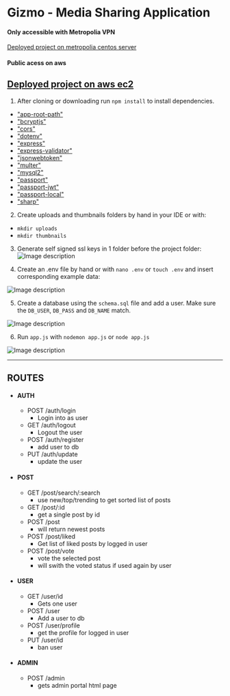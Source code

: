 # Gizmo - Media Sharing Application

#### Only accessible with Metropolia VPN
[Deployed project on metropolia centos server](https://10.114.34.120/app/index.html)
#### Public acess on aws
[Deployed project on aws ec2](http://ec2-18-196-239-85.eu-central-1.compute.amazonaws.com:3000/)
---

1. After cloning or downloading run `npm install` to install dependencies.
* ["app-root-path"](https://www.npmjs.com/package/app-root-path)
* ["bcryptjs"](https://www.npmjs.com/package/bcryptjs)
* ["cors"](https://www.npmjs.com/package/cors)
* ["dotenv"](https://www.npmjs.com/package/dotenv)
* ["express"](https://www.npmjs.com/package/express)
* ["express-validator"](https://www.npmjs.com/package/express-validator)
* ["jsonwebtoken"](https://www.npmjs.com/package/jsonwebtoken)
* ["multer"](https://www.npmjs.com/package/multer)
* ["mysql2"](https://www.npmjs.com/package/mysql2)
* ["passport"](https://www.npmjs.com/package/passport)
* ["passport-jwt"](https://www.npmjs.com/package/passport-jwt)
* ["passport-local"](https://www.npmjs.com/package/passport-local)
* ["sharp"](https://www.npmjs.com/package/sharp)

2. Create uploads and thumbnails folders by hand in your IDE or with:
* `mkdir uploads`
* `mkdir thumbnails`

3. Generate self signed ssl keys in 1 folder before the project folder:
![Image description](https://github.com/Nikojoel/Gizmo/blob/dev/docs/ssl.PNG)

4. Create an .env file by hand or with `nano .env` or `touch .env` and insert corresponding example data:

![Image description](https://github.com/Nikojoel/Gizmo/blob/dev/docs/dotenv.PNG)

5. Create a database using the `schema.sql` file and add a user. Make sure the `DB_USER`, `DB_PASS` and `DB_NAME` match.

![Image description](https://github.com/Nikojoel/Gizmo/blob/dev/docs/db.png)

6. Run `app.js` with `nodemon app.js` or `node app.js`

![Image description](https://github.com/Nikojoel/Gizmo/blob/dev/docs/nodemon.png)

---
## ROUTES

- #### AUTH
  - POST /auth/login
    - Login into as user
  - GET /auth/logout
    - Logout the user
  - POST /auth/register
    - add user to db
  - PUT /auth/update
    - update the user
  
- #### POST
  - GET /post/search/:search  
    - use new/top/trending to get sorted list of posts
  - GET /post/:id
    - get a single post by id
  - POST /post
    - will return newest posts
  - POST /post/liked
    - Get list of liked posts by logged in user
  - POST /post/vote
    - vote the selected post
    - will swith the voted status if used again by user
    
- #### USER
  
  - GET /user/id
    - Gets one user
  - POST /user
    - Add a user to db
  - POST /user/profile
    - get the profile for logged in user
  - PUT /user/id
    - ban user
- #### ADMIN
  - POST /admin
    - gets admin portal html page
  
